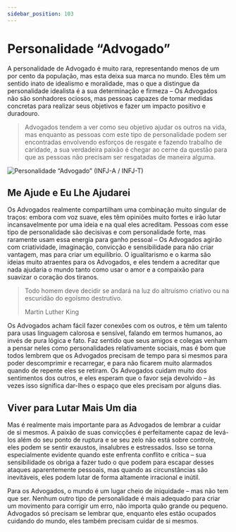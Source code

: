 ```yaml
---
sidebar_position: 103
---
```

# Personalidade “Advogado” 

A personalidade de Advogado é muito rara, representando menos de um por cento da população, mas esta deixa sua marca no mundo. Eles têm um sentido inato de idealismo e moralidade, mas o que a distingue da personalidade idealista é a sua determinação e firmeza – Os Advogados não são sonhadores ociosos, mas pessoas capazes de tomar medidas concretas para realizar seus objetivos e fazer um impacto positivo e duradouro.

> Advogados tendem a ver como seu objetivo ajudar os outros na vida, mas enquanto as pessoas com este  tipo de personalidade podem ser encontradas envolvendo esforços de resgate e fazendo trabalho de caridade, a sua verdadeira paixão é chegar ao cerne da questão para que as pessoas não precisam ser resgatadas de maneira alguma.

![Personalidade “Advogado” (INFJ-A / INFJ-T)](https://static.neris-assets.com/images/personality-types/scenes/diplomats_Advocate_INFJ_introduction.svg?v=1)

## Me Ajude e Eu Lhe Ajudarei 

Os Advogados realmente compartilham uma combinação muito singular de traços: embora com voz suave, eles têm opiniões muito fortes e irão lutar incansavelmente por uma ideia e na qual eles acreditam. Pessoas com esse tipo de personalidade são decisivas e com personalidade forte, mas raramente usam essa energia para ganho pessoal – Os Advogados agirão com criatividade, imaginação, convicção e sensibilidade para não criar vantagem, mas para criar um equilíbrio. O igualitarismo e o karma são ideias muito atraentes para os Advogados, e eles tendem a acreditar que nada ajudaria o mundo tanto como usar o amor e a compaixão para suavizar o coração dos tiranos.

> Todo homem deve decidir se andará na luz do altruísmo criativo ou na escuridão do egoísmo destrutivo.
> 
> Martin Luther King

Os Advogados acham fácil fazer conexões com os outros, e têm um talento para usas linguagem calorosa e sensível, falando em termos humanos, ao invés de pura lógica e fato. Faz sentido que seus amigos e colegas venham a pensar neles como personalidades relativamente sociais, mas é bom que todos lembrem que os Advogados precisam de tempo para si mesmos para poder descomprimir e recarregar, e para não ficarem muito alarmados quando de repente eles se retiram. Os Advogados cuidam muito dos sentimentos dos outros, e eles esperam que o favor seja devolvido – às vezes isso significa dar-lhes o espaço que eles precisam por alguns dias.

## Viver para Lutar Mais Um dia 

Mas é realmente mais importante para as Advogados de lembrar a cuidar de si mesmos. A paixão de suas convicções é perfeitamente capaz de levá-los além do seu ponto de ruptura e se seu zelo não está sobre controle, eles podem se sentir exaustos, insalubres e estressados. Isso se torna especialmente evidente quando este enfrenta conflito e crítica – sua sensibilidade os obriga a fazer tudo o que podem para escapar desses ataques aparentemente pessoais, mas quando as circunstâncias são inevitáveis, eles podem lutar de forma altamente irracional e inútil.

Para os Advogados, o mundo é um lugar cheio de iniquidade – mas não tem que ser. Nenhum outro tipo de personalidade é mais adequado para criar um movimento para corrigir um erro, não importa quão grande ou pequeno. Advogados só precisam se lembrar que, enquanto eles estão ocupados cuidando do mundo, eles também precisam cuidar de si mesmos.